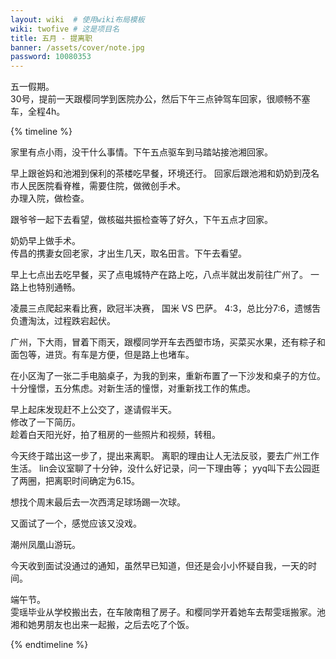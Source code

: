 ```yaml
---
layout: wiki  # 使用wiki布局模板
wiki: twofive # 这是项目名
title: 五月 - 提离职 
banner: /assets/cover/note.jpg
password: 10080353
---
```


五一假期。  
30号，提前一天跟樱同学到医院办公，然后下午三点钟驾车回家，很顺畅不塞车，全程4h。

{% timeline %}

<!-- node 2025.05.01 -->
家里有点小雨，没干什么事情。下午五点驱车到马踏站接池湘回家。

<!-- node 2025.05.02 -->
早上跟爸妈和池湘到保利的茶楼吃早餐，环境还行。
回家后跟池湘和奶奶到茂名市人民医院看脊椎，需要住院，做微创手术。  
办理入院，做检查。

<!-- node 2025.05.03 -->
跟爷爷一起下去看望，做核磁共振检查等了好久，下午五点才回家。

<!-- node 2025.05.04 -->
奶奶早上做手术。  
传昌的携妻女回老家，才出生几天，取名田言。下午去看望。

<!-- node 2025.05.05 -->
早上七点出去吃早餐，买了点电城特产在路上吃，八点半就出发前往广州了。
一路上也特别通畅。

<!-- node 2025.05.07 -->
凌晨三点爬起来看比赛，欧冠半决赛， 国米 VS 巴萨。
4:3，总比分7:6，遗憾吿负遭淘汰，过程跌宕起伏。

<!-- node 2025.05.10 -->
广州，下大雨，冒着下雨天，跟樱同学开车去西塱市场，买菜买水果，还有粽子和面包等，进货。有车是方便，但是路上也堵车。  

<!-- node 2025.05.11 -->
在小区淘了一张二手电脑桌子，为我的到来，重新布置了一下沙发和桌子的方位。
十分憧憬，五分焦虑。对新生活的憧憬，对重新找工作的焦虑。

<!-- node 2025.05.14 -->
早上起床发现赶不上公交了，遂请假半天。  
修改了一下简历。  
趁着白天阳光好，拍了租房的一些照片和视频，转租。

<!-- node 2025.05.19 -->
今天终于踏出这一步了，提出来离职。
离职的理由让人无法反驳，要去广州工作生活。
lin会议室聊了十分钟，没什么好记录，问一下理由等；
yyq叫下去公园逛了两圈，把离职时间确定为6.15。

<!-- node 2025.05.22 -->
想找个周末最后去一次西湾足球场踢一次球。

<!-- node 2025.05.23 -->
又面试了一个，感觉应该又没戏。

<!-- node 2025.05.24-25 -->
潮州凤凰山游玩。

<!-- node 2025.05.26 -->
今天收到面试没通过的通知，虽然早已知道，但还是会小小怀疑自我，一天的时间。

<!-- node 2025.05.31 -->
端午节。  
雯瑶毕业从学校搬出去，在车陂南租了房子。和樱同学开着她车去帮雯瑶搬家。池湘和她男朋友也出来一起搬，之后去吃了个饭。

{% endtimeline %}


